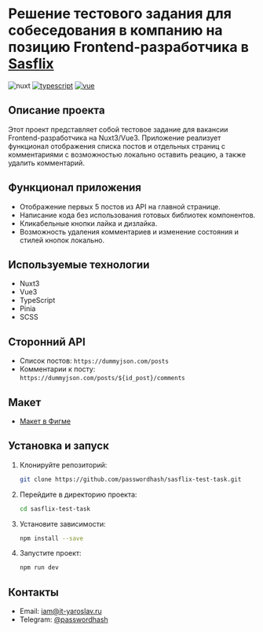 # Решение тестового задания для собеседования в компанию на позицию Frontend-разработчика в [Sasflix](https://sasflix.ru/)

![nuxt](https://img.shields.io/badge/nuxt%20js-00C58E?style=for-the-badge&logo=nuxtdotjs&logoColor=white)
[![typescript](https://img.shields.io/badge/TypeScript-007ACC?style=for-the-badge&logo=typescript&logoColor=white)]()
[![vue](https://img.shields.io/badge/3-41B883?style=for-the-badge&logo=vue.js&label=vue&labelColor=35495E)]()						

## Описание проекта
Этот проект представляет собой тестовое задание для вакансии Frontend-разработчика на Nuxt3/Vue3. Приложение реализует функционал отображения списка постов и отдельных страниц с комментариями с возможностью локально оставить реацию, а также удалить комментарий.

## Функционал приложения
- Отображение первых 5 постов из API на главной странице.
- Написание кода без использования готовых библиотек компонентов.
- Кликабельные кнопки лайка и дизлайка.
- Возможность удаления комментариев и изменение состояния и стилей кнопок локально.

## Используемые технологии
- Nuxt3
- Vue3
- TypeScript
- Pinia
- SCSS

## Сторонний API
- Список постов: `https://dummyjson.com/posts`
- Комментарии к посту: `https://dummyjson.com/posts/${id_post}/comments`

## Макет
- [Макет в Фигме](https://www.figma.com/design/FsK4iDHoGGstdfe9QzVZAP/sasflix-interview-template?node-id=0-1&t=7U6nJMUDlljtJLjU-1)

## Установка и запуск
1. Клонируйте репозиторий:
   ```bash
   git clone https://github.com/passwordhash/sasflix-test-task.git
   ```
2. Перейдите в директорию проекта:
   ```bash
   cd sasflix-test-task
   ```
3. Установите зависимости:
   ```bash
   npm install --save
   ```
4. Запустите проект:
   ```bash
   npm run dev
   ```

## Контакты
- Email: [iam@it-yaroslav.ru](mailto:iam@it-yaroslav.ru)
- Telegram: [@passwordhash](https://t.me/passwordhash)
